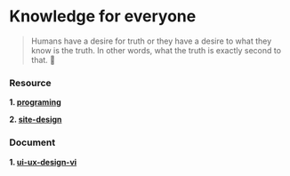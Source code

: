 <h1> Knowledge for everyone </h1>

>Humans have a desire for truth or they have a desire to what they know is the truth. In other words, what the truth is exactly second to that. 🎴

### Resource

**1. [programing](resources/useful-site.md)**

**2. [site-design](resources/useful-design.md)**

### Document

**1. [ui-ux-design-vi](document/ui-ux-design-vi.md)**

